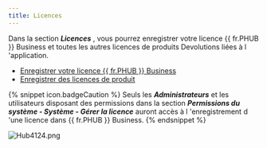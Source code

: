 ```yaml
---
title: Licences
---
```

Dans la section ***Licences*** , vous pourrez enregistrer votre licence {{ fr.PHUB }} Business et toutes les autres licences de produits Devolutions liées à l 'application.  

* [Enregistrer votre licence {{ fr.PHUB }} Business](/fr/hub/web-interface/hub-overview/administration/management/licenses/register-hub-business-license/) 
* [Enregistrer des licences de produit](/fr/hub/web-interface/hub-overview/administration/management/licenses/register-product-licenses/) 

{% snippet icon.badgeCaution %} 
Seuls les ***Administrateurs*** et les utilisateurs disposant des permissions dans la section ***Permissions du système - Système - Gérer la licence*** auront accès à l 'enregistrement d 'une licence dans {{ fr.PHUB }} Business. 
{% endsnippet %}
 
![Hub4124.png](/img/fr/hub/Hub4124.png) 